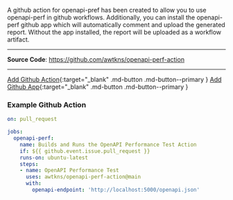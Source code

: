 A github action for openapi-pref has been created to allow you to use openapi-perf in github workflows. Additionally, 
you can install the openapi-perf github app which will automatically comment and upload the generated report. Without the
app installed, the report will be uploaded as a workflow artifact.


---

**Source Code**: <a href="https://github.com/awtkns/openapi-perf-action" target="_blank">https://github.com/awtkns/openapi-perf-action</a>

---

[Add Github Action](https://github.com/apps/openapi-performance-testing){:target="_blank" .md-button .md-button--primary }
[Add Github App](https://github.com/apps/openapi-performance-testing){:target="_blank" .md-button .md-button--primary }


### Example Github Action
```yaml
on: pull_request

jobs:
  openapi-perf:
    name: Builds and Runs the OpenAPI Performance Test Action
    if: ${{ github.event.issue.pull_request }}
    runs-on: ubuntu-latest
    steps:
    - name: OpenAPI Performance Test
      uses: awtkns/openapi-perf-action@main
      with:
        openapi-endpoint: 'http://localhost:5000/openapi.json'
```